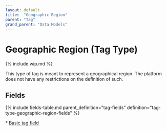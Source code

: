 ```yaml
---
layout: default
title:  "Geographic Region"
parent: "Tag"
grand_parent: "Data Models"
---
```


# Geographic Region (Tag Type)

{% include wip.md %}

This type of tag is meant to represent a geographical region. 
The platform does not have any restrictions on the definition of such.

## Fields

{% include fields-table.md parent_definition="tag-fields" definition="tag-type-geographic-region-fields" %}

\* [Basic tag field](tag.md#fields)
